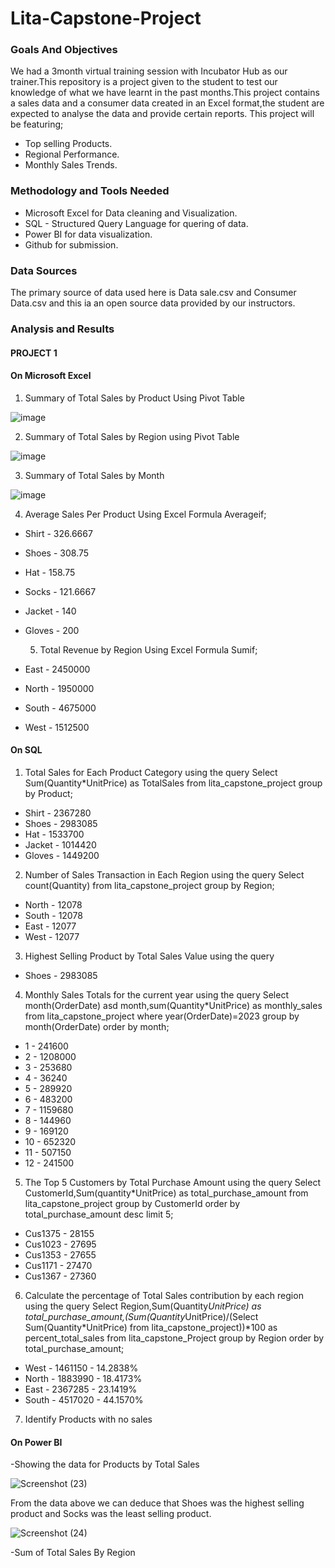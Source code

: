 # Lita-Capstone-Project
### Goals And Objectives
We had a 3month virtual training session with Incubator Hub as our trainer.This repository is a project given to the student to test our knowledge of what we have learnt in the past months.This project contains a sales data and a consumer data created in an Excel format,the student are expected to analyse the data and provide certain reports.
This project will be featuring;
- Top selling Products.
- Regional Performance.
- Monthly Sales Trends.

  
### Methodology and Tools Needed
- Microsoft Excel for Data cleaning and Visualization.
- SQL - Structured Query Language for quering of data.
- Power BI for data visualization.
- Github for submission.


### Data Sources
The primary source of data used here is Data sale.csv and Consumer Data.csv and this ia an open source data provided by our instructors.

### Analysis and Results
#### PROJECT 1
#### On Microsoft Excel
  1) Summary of Total Sales by Product Using Pivot Table

![image](https://github.com/user-attachments/assets/23c0b792-9cc7-469e-8ab1-4c737a8a49ba)

  2) Summary of Total Sales by Region using Pivot Table

![image](https://github.com/user-attachments/assets/d8eb31e0-8726-4c15-a393-a1bbb797dac6)

  3) Summary of Total Sales by Month

![image](https://github.com/user-attachments/assets/c9c4d5eb-92eb-4cb3-a276-39863933d05b)

  4) Average Sales Per Product Using Excel Formula Averageif;
- Shirt  - 326.6667
- Shoes - 308.75
- Hat - 158.75
- Socks - 121.6667
- Jacket - 140
- Gloves - 200

  5) Total Revenue by Region Using Excel Formula Sumif;
- East	- 2450000
- North	- 1950000
- South	- 4675000
- West	- 1512500

#### On SQL
 1) Total Sales for Each Product Category using the query Select Sum(Quantity*UnitPrice) as TotalSales from lita_capstone_project group by Product;
- Shirt - 2367280
- Shoes - 2983085
- Hat - 1533700
- Jacket - 1014420
- Gloves - 1449200

 2) Number of Sales Transaction in Each Region using the query Select count(Quantity) from lita_capstone_project group by Region;
- North - 12078
- South - 12078
- East - 12077
- West - 12077

 3) Highest Selling Product by Total Sales Value using the query
- Shoes - 2983085

4) Monthly Sales Totals for the current year using the query Select month(OrderDate) asd month,sum(Quantity*UnitPrice) as monthly_sales from lita_capstone_project where year(OrderDate)=2023 group by month(OrderDate) order by month;
 - 1 - 241600
 - 2 - 1208000
 - 3 - 253680
 - 4 - 36240
 - 5 - 289920
 - 6 - 483200
 - 7 - 1159680
 - 8 - 144960
 - 9 - 169120
 - 10 - 652320
 - 11 - 507150
 - 12 - 241500

5) The Top 5 Customers by Total Purchase Amount using the query Select CustomerId,Sum(quantity*UnitPrice) as total_purchase_amount from lita_capstone_project group by CustomerId order by total_purchase_amount desc limit 5;
- Cus1375 - 28155
- Cus1023 - 27695
- Cus1353 - 27655
- Cus1171 - 27470
- Cus1367 - 27360

6) Calculate the percentage of Total Sales contribution by each region using the query Select Region,Sum(Quantity*UnitPrice) as total_purchase_amount,(Sum(Quantity*UnitPrice)/(Select Sum(Quantity*UnitPrice) from lita_capstone_project))*100 as percent_total_sales from lita_capstone_Project group by Region order by total_purchase_amount;
- West - 1461150 - 14.2838%
- North - 1883990 - 18.4173%
- East - 2367285 - 23.1419%
- South - 4517020 - 44.1570%

7)  Identify Products with no sales

#### On Power BI    
-Showing the data for Products by Total Sales

![Screenshot (23)](https://github.com/user-attachments/assets/85f27a7e-71f2-4566-9c51-f6775bc4ba32)

From the data above we can deduce that Shoes was the highest selling product and Socks was the least selling product.



![Screenshot (24)](https://github.com/user-attachments/assets/c3ae30d4-8b8a-473b-ac2c-9f756ff1bec0)














-Sum of Total Sales By Region








 


  



